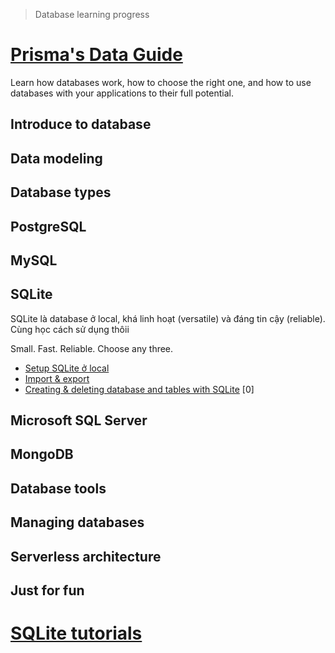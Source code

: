 > Database learning progress

# [Prisma's Data Guide](https://www.prisma.io/dataguide)
Learn how databases work, how to choose the right one, and how to use databases with your applications to their full potential.

## Introduce to database

## Data modeling

## Database types

## PostgreSQL

## MySQL

## SQLite
SQLite là database ở local, khá linh hoạt (versatile) và đáng tin cậy (reliable). Cùng học cách sử dụng thôii

Small. Fast. Reliable.
Choose any three.

- [Setup SQLite ở local](0001-setup-sqlite-local.md)
- [Import & export](0002-import-export.md)
- [Creating & deleting database and tables with SQLite](0003-creating-and-deleting-database-and-tables-with-sqlite.md)
[0]

## Microsoft SQL Server

## MongoDB

## Database tools

## Managing databases

## Serverless architecture

## Just for fun

# [SQLite tutorials](https://www.sqlitetutorial.net/)
